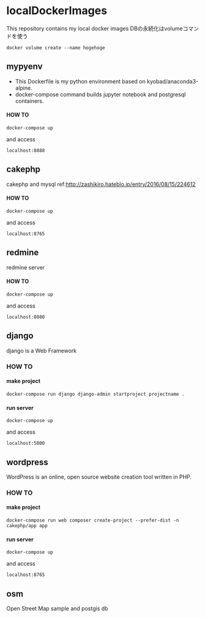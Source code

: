 # localDockerImages
This repository contains my local docker images
DBの永続化はvolumeコマンドを使う

``docker volume create --name hogehoge``

## mypyenv
- This Dockerfile is my python environment based on kyobad/anaconda3-alpine.
- docker-compose command builds jupyter notebook and postgresql containers.

#### HOW TO
``docker-compose up``

and access

``localhost:8888``

## cakephp
cakephp and mysql
ref:http://zashikiro.hateblo.jp/entry/2016/08/15/224612

#### HOW TO
``docker-compose up``

and access

``localhost:8765``

## redmine
redmine server

#### HOW TO
``docker-compose up``

and access

``localhost:8080``

## django
django is a Web Framework

### HOW TO
#### make project
``docker-compose run django django-admin startproject projectname .``
#### run server
``docker-compose up``

and access

``localhost:5000``

## wordpress
WordPress is an online, open source website creation tool written in PHP.

### HOW TO
#### make project
``docker-compose run web composer create-project --prefer-dist -n cakephp/app app``
#### run server
``docker-compose up``

and access

``localhost:8765``

## osm
Open Street Map sample and postgis db
